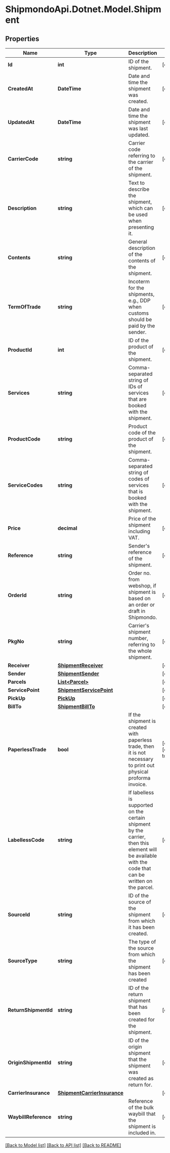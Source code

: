 # ShipmondoApi.Dotnet.Model.Shipment

## Properties

Name | Type | Description | Notes
------------ | ------------- | ------------- | -------------
**Id** | **int** | ID of the shipment. | [optional] 
**CreatedAt** | **DateTime** | Date and time the shipment was created. | [optional] 
**UpdatedAt** | **DateTime** | Date and time the shipment was last updated. | [optional] 
**CarrierCode** | **string** | Carrier code referring to the carrier of the shipment. | [optional] 
**Description** | **string** | Text to describe the shipment, which can be used when presenting it. | [optional] 
**Contents** | **string** | General description of the contents of the shipment. | [optional] 
**TermOfTrade** | **string** | Incoterm for the shipments, e.g., DDP when customs should be paid by the sender. | [optional] 
**ProductId** | **int** | ID of the product of the shipment. | [optional] 
**Services** | **string** | Comma-separated string of IDs of services that are booked with the shipment. | [optional] 
**ProductCode** | **string** | Product code of the product of the shipment. | [optional] 
**ServiceCodes** | **string** | Comma-separated string of codes of services that is booked with the shipment. | [optional] 
**Price** | **decimal** | Price of the shipment including VAT. | [optional] 
**Reference** | **string** | Sender&#39;s reference of the shipment. | [optional] 
**OrderId** | **string** | Order no. from webshop, if shipment is based on an order or draft in Shipmondo. | [optional] 
**PkgNo** | **string** | Carrier&#39;s shipment number, referring to the whole shipment. | [optional] 
**Receiver** | [**ShipmentReceiver**](ShipmentReceiver.md) |  | [optional] 
**Sender** | [**ShipmentSender**](ShipmentSender.md) |  | [optional] 
**Parcels** | [**List&lt;Parcel&gt;**](Parcel.md) |  | [optional] 
**ServicePoint** | [**ShipmentServicePoint**](ShipmentServicePoint.md) |  | [optional] 
**PickUp** | [**PickUp**](PickUp.md) |  | [optional] 
**BillTo** | [**ShipmentBillTo**](ShipmentBillTo.md) |  | [optional] 
**PaperlessTrade** | **bool** | If the shipment is created with paperless trade, then it is not necessary to print out physical proforma invoice. | [optional] [default to false]
**LabellessCode** | **string** | If labelless is supported on the certain shipment by the carrier, then this element will be available with the code that can be written on the parcel. | [optional] 
**SourceId** | **string** | ID of the source of the shipment from which it has been created. | [optional] 
**SourceType** | **string** | The type of the source from which the shipment has been created | [optional] 
**ReturnShipmentId** | **string** | ID of the return shipment that has been created for the shipment. | [optional] 
**OriginShipmentId** | **string** | ID of the origin shipment that the shipment was created as return for. | [optional] 
**CarrierInsurance** | [**ShipmentCarrierInsurance**](ShipmentCarrierInsurance.md) |  | [optional] 
**WaybillReference** | **string** | Reference of the bulk waybill that the shipment is included in. | [optional] 

[[Back to Model list]](../README.md#documentation-for-models) [[Back to API list]](../README.md#documentation-for-api-endpoints) [[Back to README]](../README.md)

